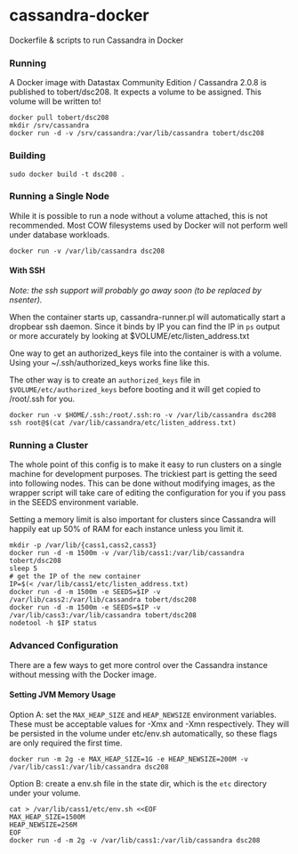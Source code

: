 cassandra-docker
================

Dockerfile &amp; scripts to run Cassandra in Docker

### Running

A Docker image with Datastax Community Edition / Cassandra 2.0.8 is published
to tobert/dsc208. It expects a volume to be assigned. This volume will be
written to!

```
docker pull tobert/dsc208
mkdir /srv/cassandra
docker run -d -v /srv/cassandra:/var/lib/cassandra tobert/dsc208
```

### Building

`sudo docker build -t dsc208 .`

### Running a Single Node

While it is possible to run a node without a volume attached,
this is not recommended. Most COW filesystems used by Docker
will not perform well under database workloads.

`docker run -v /var/lib/cassandra dsc208`

#### With SSH

_Note: the ssh support will probably go away soon (to be replaced by nsenter)._

When the container starts up, cassandra-runner.pl will automatically
start a dropbear ssh daemon. Since it binds by IP you can find the
IP in `ps` output or more accurately by looking at $VOLUME/etc/listen_address.txt

One way to get an authorized_keys file into the container
is with a volume. Using your ~/.ssh/authorized_keys works fine like
this.

The other way is to create an `authorized_keys` file in `$VOLUME/etc/authorized_keys`
before booting and it will get copied to /root/.ssh for you.

```
docker run -v $HOME/.ssh:/root/.ssh:ro -v /var/lib/cassandra dsc208
ssh root@$(cat /var/lib/cassandra/etc/listen_address.txt)
```

### Running a Cluster

The whole point of this config is to make it easy to run clusters on
a single machine for development purposes. The trickiest part is
getting the seed into following nodes. This can be done without
modifying images, as the wrapper script will take care of editing
the configuration for you if you pass in the SEEDS environment variable.

Setting a memory limit is also important for clusters since Cassandra
will happily eat up 50% of RAM for each instance unless you limit it.

```
mkdir -p /var/lib/{cass1,cass2,cass3}
docker run -d -m 1500m -v /var/lib/cass1:/var/lib/cassandra tobert/dsc208
sleep 5
# get the IP of the new container
IP=$(< /var/lib/cass1/etc/listen_address.txt)
docker run -d -m 1500m -e SEEDS=$IP -v /var/lib/cass2:/var/lib/cassandra tobert/dsc208
docker run -d -m 1500m -e SEEDS=$IP -v /var/lib/cass3:/var/lib/cassandra tobert/dsc208
nodetool -h $IP status
```

### Advanced Configuration

There are a few ways to get more control over the Cassandra instance without
messing with the Docker image.

#### Setting JVM Memory Usage

Option A: set the `MAX_HEAP_SIZE` and `HEAP_NEWSIZE` environment variables. These
must be acceptable values for -Xmx and -Xmn respectively. They will be persisted
in the volume under etc/env.sh automatically, so these flags are only required
the first time.

```
docker run -m 2g -e MAX_HEAP_SIZE=1G -e HEAP_NEWSIZE=200M -v /var/lib/cass1:/var/lib/cassandra dsc208
```

Option B: create a env.sh file in the state dir, which is the `etc` directory
under your volume.

```
cat > /var/lib/cass1/etc/env.sh <<EOF
MAX_HEAP_SIZE=1500M
HEAP_NEWSIZE=256M
EOF
docker run -d -m 2g -v /var/lib/cass1:/var/lib/cassandra dsc208
```
